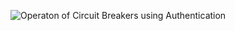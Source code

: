 ![Operaton of Circuit Breakers using Authentication](https://user-images.githubusercontent.com/98880241/154839919-217f84cd-f7e1-4b36-b38b-58bed9776158.jpeg)
